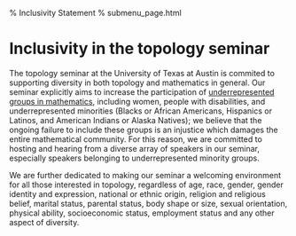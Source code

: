 % Inclusivity Statement
% submenu_page.html

Inclusivity in the topology seminar
===================================

The topology seminar at the University of Texas at Austin is commited to supporting diversity in both topology and mathematics in general. Our seminar explicitly aims to increase the participation of [underrepresented groups in mathematics](https://ncses.nsf.gov/pubs/nsf19304/digest/introduction), including women, people with disabilities, and underrepresented minorities (Blacks or African Americans, Hispanics or Latinos, and American Indians or Alaska Natives); we believe that the ongoing failure to include these groups is an injustice which damages the entire mathematical community. For this reason, we are committed to hosting and hearing from a diverse array of speakers in our seminar, especially speakers belonging to underrepresented minority groups.

We are further dedicated to making our seminar a welcoming environment for all those interested in topology, regardless of age, race, gender, gender identity and expression, national or ethnic origin, religion and religious belief, marital status, parental status, body shape or size, sexual orientation, physical ability, socioeconomic status, employment status and any other aspect of diversity.
